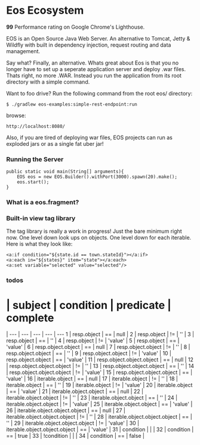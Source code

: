 # Eos Ecosystem
 
**99** Performance rating on Google Chrome's Lighthouse.

EOS is an Open Source Java Web Server.
An alternative to Tomcat, Jetty & Wildfly with built in 
dependency injection, request routing and data management.

Say what? Finally, an alternative. Whats great about Eos 
is that you no longer have to set up a seperate application 
server and deploy .war files. Thats right, no more .WAR.
Instead you run the application from its root directory with a 
simple command.

Want to foo drive? Run the following command from the 
root eos/ directory:

```
$ ./gradlew eos-examples:simple-rest-endpoint:run
```

browse:

```
http://localhost:8080/
```

 
Also, if you are tired of deploying war files, 
EOS projects can run as exploded jars or as a single fat uber jar!

### Running the Server
```
public static void main(String[] arguments){
    EOS eos = new EOS.Builder().withPort(3000).spawn(20).make();
    eos.start();
}
```

### What is a eos.fragment?


### Built-in view tag library
The tag library is really a work in progress! Just the bare minimum 
right now. One level down look ups on objects. One level down for each
iterable. Here is what they look like: 

```
<a:if condition="${state.id == town.stateId}"></a:if>
<a:each in="${states}" item="state"></a:each>
<a:set variable="selected" value="selected"/>
```

### todos 

# | subject | condition | predicate | complete
| --- | --- | --- | --- | ---
1 | resp.object | == | null |
2 | resp.object | != | '' |
3 | resp.object | == | '' |
4 | resp.object | != | 'value' |
5 | resp.object | == | 'value' |
6 | resp.object.object | == | null |
7 | resp.object.object | != | '' |
8 | resp.object.object | == | '' |
9 | resp.object.object | != | 'value' |
10 | resp.object.object | == | 'value' |
11 | resp.object.object.object | == | null |
12 | resp.object.object.object | != | '' |
13 | resp.object.object.object | == | '' |
14 | resp.object.object.object | != | 'value' |
15 | resp.object.object.object | == | 'value' |
16 | iterable.object | == | null |
17 | iterable.object | != | '' |
18 | iterable.object | == | '' |
19 | iterable.object | != | 'value' |
20 | iterable.object | == | 'value' |
21 | iterable.object.object | == | null |
22 | iterable.object.object | != | '' |
23 | iterable.object.object | == | '' |
24 | iterable.object.object | != | 'value' |
25 | iterable.object.object | == | 'value' |
26 | iterable.object.object.object | == | null |
27 | iterable.object.object.object | != | '' |
28 | iterable.object.object.object | == | '' |
29 | iterable.object.object.object | != | 'value' |
30 | iterable.object.object.object | == | 'value' |
31 | condition |  |  |
32 | condition | == | true |
33 | !condition |  |  |
34 | condition | == | false |












